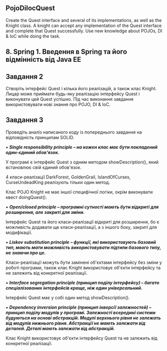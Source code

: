## PojoDiIocQuest
Create the Quest interface and several of its implementations, as well as the Knight class. A knight can accept any implementation of the Quest interface and complete that Quest successfully. Use new knowledge about POJOs, DI &amp; IoC while doing the task.
## 8. Spring 1. Введення в Spring та його відмінність від Java EE
## Завдання 2

Створіть інтерфейс Quest і кілька його реалізацій, а також клас Knight. Лицар може приймати будь-яку реалізацію інтерфейсу Quest і виконувати цей Quest успішно. Під час виконання завдання використовувати нові знання про POJO, DI & IoC.

## Завдання 3

Проведіть аналіз написаного коду із попереднього завдання на відповідність принципам SOLID.

▪ ***Single responsibility principle – на кожен клас має бути покладений один-єдиний
обов'язок.***

У програмі є інтерфейс Quest з одним методом showDescription(), який встановлює свій єдиний обов'язок.

4 класи-реалізації DarkForest, GoldenGrail, IslandOfCurses, CurseUndeadKing реалізують тільки один метод.

Клас POJO Knight не має іншої специфічної логіки, окрім виконувати квест doingQuest().

▪ ***Open/closed principle – програмні сутності мають бути відкриті для розширення, але
закриті для зміни.***

Інтерфейс Quest та його класи-реалізації відкриті для розширення, бо є можливість додавати ще класи-реалізації, а з іншого боку, закриті для модифікації.

▪ ***Liskov substitution principle – функції, які використовують базовий тип, мають мати
можливість використовувати підтипи базового типу, не знаючи про це.***

Класи-реалізації можуть бути замінені об'єктами інтерфейсу без зміни у роботі програми, також клас Knight використовує об'єкти інтерфейсу та не залежить від конкретної реалізації.

▪ ***Interface segregation principle (принцип поділу інтерфейсу) – багато спеціалізованих
інтерфейсів краще, ніж один універсальний.***

Інтерфейс Quest має у собі один метод showDescription().

▪ ***Dependency inversion principle (принцип інверсії залежностей) – принцип поділу
модулів у програмі. Залежності всередині системи будуються на основі абстракцій.
Модулі верхнього рівня не залежать від модулів нижнього рівня. Абстракції не
мають залежати від деталей. Деталі мають залежати від абстракцій.***

Клас Knight використовує об'єкти інтерфейсу Quest та не залежить від конкретної реалізації.
